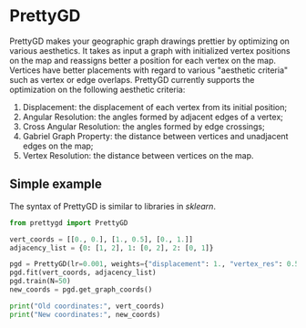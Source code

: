 # PrettyGD
PrettyGD makes your geographic graph drawings prettier by optimizing on various aesthetics. It takes as input a graph with initialized vertex positions on the map and reassigns better a position for each vertex on the map. Vertices have better placements with regard to various "aesthetic criteria" such as vertex or edge overlaps. PrettyGD currently supports the optimization on the following aesthetic criteria:

  1. Displacement: the displacement of each vertex from its initial position;
  2. Angular Resolution: the angles formed by adjacent edges of a vertex;
  3. Cross Angular Resolution: the angles formed by edge crossings;
  4. Gabriel Graph Property: the distance between vertices and unadjacent edges on the map;
  5. Vertex Resolution: the distance between vertices on the map.


## Simple example
The syntax of PrettyGD is similar to libraries in _sklearn_.

```python
from prettygd import PrettyGD

vert_coords = [[0., 0.], [1., 0.5], [0., 1.]]
adjacency_list = {0: [1, 2], 1: [0, 2], 2: [0, 1]}

pgd = PrettyGD(lr=0.001, weights={"displacement": 1., "vertex_res": 0.5, "angular_res": 0.7})
pgd.fit(vert_coords, adjacency_list)
pgd.train(N=50)
new_coords = pgd.get_graph_coords()

print("Old coordinates:", vert_coords)
print("New coordinates:", new_coords)

```

